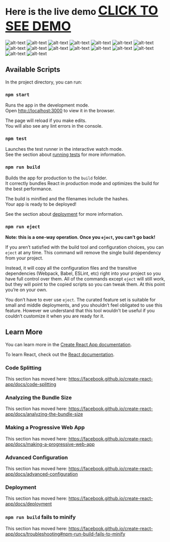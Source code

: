 # Here is the live demo <a href="https://turing-assessment.herokuapp.com" style="font-size: 40px">CLICK TO SEE DEMO</a>

![alt-text](https://github.com/idriss-mortabit/responsive_online_store/blob/master/Screenshot%20from%202019-03-28%2016-41-47.png)
![alt-text](https://github.com/idriss-mortabit/responsive_online_store/blob/master/Screenshot%20from%202019-03-28%2016-43-38.png)
![alt-text](https://github.com/idriss-mortabit/responsive_online_store/blob/master/Screenshot%20from%202019-03-28%2016-43-58.png)
![alt-text](https://github.com/idriss-mortabit/responsive_online_store/blob/master/Screenshot%20from%202019-03-28%2016-44-06.png)
![alt-text](https://github.com/idriss-mortabit/responsive_online_store/blob/master/Screenshot%20from%202019-03-28%2016-46-25.png)
![alt-text](https://github.com/idriss-mortabit/responsive_online_store/blob/master/Screenshot%20from%202019-03-28%2017-01-29.png)
![alt-text](https://github.com/idriss-mortabit/responsive_online_store/blob/master/Screenshot%20from%202019-03-28%2017-01-53.png)
![alt-text](https://github.com/idriss-mortabit/responsive_online_store/blob/master/Screenshot%20from%202019-03-28%2017-02-01.png)
![alt-text](https://github.com/idriss-mortabit/responsive_online_store/blob/master/Screenshot%20from%202019-03-28%2017-02-21.png)
![alt-text](https://github.com/idriss-mortabit/responsive_online_store/blob/master/Screenshot%20from%202019-03-28%2017-05-31.png)
![alt-text](https://github.com/idriss-mortabit/responsive_online_store/blob/master/Screenshot%20from%202019-03-28%2017-05-46.png)
![alt-text](https://github.com/idriss-mortabit/responsive_online_store/blob/master/Screenshot%20from%202019-03-28%2017-05-54.png)
![alt-text](https://github.com/idriss-mortabit/responsive_online_store/blob/master/Screenshot%20from%202019-03-28%2017-06-07.png)
![alt-text](https://github.com/idriss-mortabit/responsive_online_store/blob/master/Screenshot%20from%202019-03-28%2017-06-18.png)
![alt-text](https://github.com/idriss-mortabit/responsive_online_store/blob/master/Screenshot%20from%202019-03-28%2017-06-29.png)
![alt-text](https://github.com/idriss-mortabit/responsive_online_store/blob/master/Screenshot%20from%202019-03-28%2017-07-08.png)


## Available Scripts

In the project directory, you can run:

### `npm start`

Runs the app in the development mode.<br>
Open [http://localhost:3000](http://localhost:3000) to view it in the browser.

The page will reload if you make edits.<br>
You will also see any lint errors in the console.

### `npm test`

Launches the test runner in the interactive watch mode.<br>
See the section about [running tests](https://facebook.github.io/create-react-app/docs/running-tests) for more information.

### `npm run build`

Builds the app for production to the `build` folder.<br>
It correctly bundles React in production mode and optimizes the build for the best performance.

The build is minified and the filenames include the hashes.<br>
Your app is ready to be deployed!

See the section about [deployment](https://facebook.github.io/create-react-app/docs/deployment) for more information.

### `npm run eject`

**Note: this is a one-way operation. Once you `eject`, you can’t go back!**

If you aren’t satisfied with the build tool and configuration choices, you can `eject` at any time. This command will remove the single build dependency from your project.

Instead, it will copy all the configuration files and the transitive dependencies (Webpack, Babel, ESLint, etc) right into your project so you have full control over them. All of the commands except `eject` will still work, but they will point to the copied scripts so you can tweak them. At this point you’re on your own.

You don’t have to ever use `eject`. The curated feature set is suitable for small and middle deployments, and you shouldn’t feel obligated to use this feature. However we understand that this tool wouldn’t be useful if you couldn’t customize it when you are ready for it.

## Learn More

You can learn more in the [Create React App documentation](https://facebook.github.io/create-react-app/docs/getting-started).

To learn React, check out the [React documentation](https://reactjs.org/).

### Code Splitting

This section has moved here: https://facebook.github.io/create-react-app/docs/code-splitting

### Analyzing the Bundle Size

This section has moved here: https://facebook.github.io/create-react-app/docs/analyzing-the-bundle-size

### Making a Progressive Web App

This section has moved here: https://facebook.github.io/create-react-app/docs/making-a-progressive-web-app

### Advanced Configuration

This section has moved here: https://facebook.github.io/create-react-app/docs/advanced-configuration

### Deployment

This section has moved here: https://facebook.github.io/create-react-app/docs/deployment

### `npm run build` fails to minify

This section has moved here: https://facebook.github.io/create-react-app/docs/troubleshooting#npm-run-build-fails-to-minify
